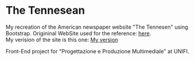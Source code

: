 # The Tennesean
My recreation of the American newspaper website "The Tennesen" using Bootstrap.
Origininal WebSite used for the reference: <a href="https://eu.tennessean.com/" target="_blank">here</a>.  
My verision of the site is this one: <a href="https://jacoporialti.github.io/PPM_Tennesean/" target="_blank">My version</a> 

Front-End project for "Progettazione e Produzione Multimediale" at UNIFI.
